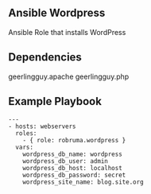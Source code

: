 Ansible Wordpress
--------

Ansible Role that installs WordPress

## Dependencies

  geerlingguy.apache 
  geerlingguy.php 

## Example Playbook

    ---
    - hosts: webservers
      roles:
        - { role: robruma.wordpress }
      vars:
        wordpress_db_name: wordpress
        wordpress_db_user: admin
        wordpress_db_host: localhost
        wordpress_db_password: secret
        wordpress_site_name: blog.site.org
